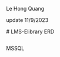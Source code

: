 <p>Le Hong Quang</p>
<p>update 11/9/2023</p>
# LMS-Elibrary
ERD
<p><img src="https://i.ibb.co/Rz753gm/Thuc-Tap-1.png" alt=""></p>
MSSQL
<p><img src="https://i.ibb.co/SJGn61K/mydb.png" alt=""></p>
